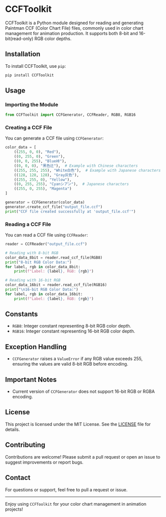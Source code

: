 # CCFToolkit

CCFToolkit is a Python module designed for reading and generating Paintman CCF (Color Chart File) files, commonly used in color chart management for animation production. It supports both 8-bit and 16-bit(read-only) RGB color depths.

## Installation

To install CCFToolkit, use `pip`:

```bash
pip install CCFToolkit
```

## Usage

### Importing the Module
```python
from CCFToolkit import CCFGenerator, CCFReader, RGB8, RGB16
```

### Creating a CCF File
You can generate a CCF file using `CCFGenerator`:

```python
color_data = [
    ((255, 0, 0), "Red"),
    ((0, 255, 0), "Green"),
    ((0, 0, 255), "Blue峠"),
    ((0, 0, 0), "黑色辻"),  # Example with Chinese characters
    ((255, 255, 255), "White白色"),  # Example with Japanese characters
    ((128, 128, 128), "Gray灰色"),
    ((255, 255, 0), "Yellow"),
    ((0, 255, 255), "Cyanシアン"),  # Japanese characters
    ((255, 0, 255), "Magenta")
]

generator = CCFGenerator(color_data)
generator.create_ccf_file("output_file.ccf")
print("CCF file created successfully at 'output_file.ccf'")
```

### Reading a CCF File
You can read a CCF file using `CCFReader`:

```python
reader = CCFReader("output_file.ccf")

# Reading with 8-bit RGB
color_data_8bit = reader.read_ccf_file(RGB8)
print("8-bit RGB Color Data:")
for label, rgb in color_data_8bit:
    print(f"Label: {label}, RGB: {rgb}")

# Reading with 16-bit RGB
color_data_16bit = reader.read_ccf_file(RGB16)
print("\n16-bit RGB Color Data:")
for label, rgb in color_data_16bit:
    print(f"Label: {label}, RGB: {rgb}")
```

## Constants

- `RGB8`: Integer constant representing 8-bit RGB color depth.
- `RGB16`: Integer constant representing 16-bit RGB color depth.

## Exception Handling
- `CCFGenerator` raises a `ValueError` if any RGB value exceeds 255, ensuring the values are valid 8-bit RGB before encoding.

## Important Notes
- Current version of `CCFGenerator` does not support 16-bit RGB or RGBA encoding.

## License
This project is licensed under the MIT License. See the [LICENSE](LICENSE) file for details.

## Contributing
Contributions are welcome! Please submit a pull request or open an issue to suggest improvements or report bugs.

## Contact
For questions or support, feel free to pull a request or issue.

---

Enjoy using `CCFToolkit` for your color chart management in animation projects!
